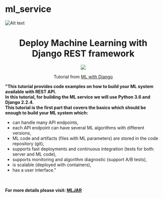 # ml_service
![Alt text](https://raw.github.com/KD3821/ml_service/main/header.png)

<h1 align="center">Deploy Machine Learning with Django REST framework</h1>
<p align="center">

<img src="https://img.shields.io/badge/usedBy-KD3821-lightblue" >

<p align="center">Tutorial from <a href="https://www.deploymachinelearning.com/">ML with Django</a></b><br>

<b>"This tutorial provides code examples on how to build your ML system available with REST API.<br>
In this tutorial, for building the ML service we will use Python 3.6 and Django 2.2.4.<br>
This tutorial is the first part that covers the basics which should be enough to build your ML system which:</b><br>
<ul>
<li>
can handle many API endpoints,</li>
<li>
each API endpoint can have several ML algorithms with different versions,</li>
<li>
ML code and artifacts (files with ML parameters) are stored in the code repository (git),</li>
<li>
supports fast deployments and continuous integration (tests for both: server and ML code),</li>
<li>
supports monitoring and algorithm diagnostic (support A/B tests),</li>
<li>
is scalable (deployed with containers),</li>
<li>
has a user interface."</li></ul><br>
<br>
<b>For more details please visit: <a href="https://mljar.com/">MLJAR</a></b>
